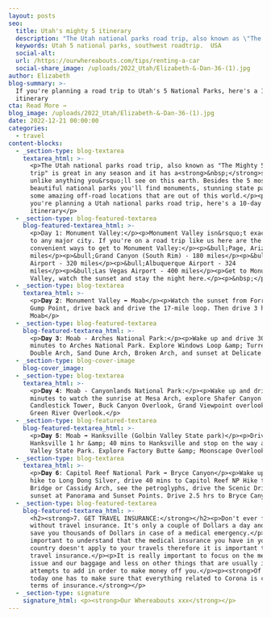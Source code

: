 ```yaml
---
layout: posts
seo:
  title: Utah's mighty 5 itinerary
  description: "The Utah national parks road trip, also known as \"The Mighty 5 road trip\" is great in any season and it has a\_scenery unlike anything you’ll see on this earth. Besides the 5 most beautiful national parks you'll find monuments, stunning state parks, and some amazing off-road locations that are out of this world.\n\nIf you're planning a Utah national parks road trip, here's an itinerary you should consider."
  keywords: Utah 5 national parks, southwest roadtrip.  USA
  social-alt:
  url: /https://ourwhereabouts.com/tips/renting-a-car
  social-share_image: /uploads/2022_Utah/Elizabeth-&-Dan-36-(1).jpg
author: Elizabeth
blog-summary: >-
  If you're planning a road trip to Utah's 5 National Parks, here's a 10-day
  itinerary
cta: Read More →
blog_image: /uploads/2022_Utah/Elizabeth-&-Dan-36-(1).jpg
date: 2022-12-21 00:00:00
categories:
  - travel
content-blocks:
  - _section-type: blog-textarea
    textarea_html: >-
      <p>The Utah national parks road trip, also known as "The Mighty 5 road
      trip" is great in any season and it has a<strong>&nbsp;</strong>scenery
      unlike anything you&rsquo;ll see on this earth. Besides the 5 most
      beautiful national parks you'll find monuments, stunning state parks, and
      some amazing off-road locations that are out of this world.</p><p>If
      you're planning a Utah national parks road trip, here's a 10-day
      itinerary</p>
  - _section-type: blog-featured-textarea
    blog-featured-textarea_html: >-
      <p>Day 1: Monument Valley:</p><p>Monument Valley isn&rsquo;t exactly close
      to any major city. If you're on a road trip like us here are the most
      convenient ways to get to Monument Valley:</p><p>&bull;Page, Arizona - 125
      miles</p><p>&bull;Grand Canyon (South Rim) - 180 miles</p><p>&bull;Phoenix
      Airport - 320 miles</p><p>&bull;Albuquerque Airport - 324
      miles</p><p>&bull;Las Vegas Airport - 400 miles</p><p>Get to Monument
      Valley, watch the sunset and stay the night here.</p><p>&nbsp;</p>
  - _section-type: blog-textarea
    textarea_html: >-
      <p>𝐃𝐚𝐲 𝟐: Monument Valley ➡️ Moab</p><p>Watch the sunset from Forrest
      Gump Point, drive back and drive the 17-mile loop. Then drive 3 hours to
      Moab</p>
  - _section-type: blog-featured-textarea
    blog-featured-textarea_html: >-
      <p>𝐃𝐚𝐲 𝟑: Moab - Arches National Park:</p><p>Wake up and drive 30
      minutes to Arches National Park. Explore Windows Loop &amp; Turret Arch,
      Double Arch, Sand Dune Arch, Broken Arch, and sunset at Delicate Arch.</p>
  - _section-type: blog-cover-image
    blog-cover_image:
  - _section-type: blog-textarea
    textarea_html: >-
      <p>𝐃𝐚𝐲 𝟒: Moab - Canyonlands National Park:</p><p>Wake up and drive 50
      minutes to watch the sunrise at Mesa Arch, explore Shafer Canyon Overlook,
      Candlestick Tower, Buck Canyon Overlook, Grand Viewpoint overlook, and
      Green River Overlook.</p>
  - _section-type: blog-featured-textarea
    blog-featured-textarea_html: >-
      <p>𝐃𝐚𝐲 𝟓: Moab ➡️ Hanksville (Golbin Valley State park)</p><p>Drive to
      Hanksville 1 hr &amp; 40 mins to Hanksville and stop on the way at Golbin
      Valley State Park. Explore Factory Butte &amp; Moonscape Overlook</p>
  - _section-type: blog-textarea
    textarea_html: >-
      <p>𝐃𝐚𝐲 𝟔: Capitol Reef National Park ➡️ Bryce Canyon</p><p>Wake up and
      hike to Long Dong Silver, drive 40 mins to Capitol Reef NP Hike to Hickman
      Bridge or Cassidy Arch, see the petroglyphs, drive the Scenic Drive,
      sunset at Panorama and Sunset Points. Drive 2.5 hrs to Bryce Canyon.</p>
  - _section-type: blog-featured-textarea
    blog-featured-textarea_html: >-
      <h2><strong>7. GET TRAVEL INSURANCE:</strong></h2><p>Don't ever fly
      without travel insurance. It's only a couple of Dollars a day and it can
      save you thousands of Dollars in case of a medical emergency.</p><p>It is
      important to understand that the medical insurance you have in your
      country doesn't apply to your travels therefore it is important to get
      travel insurance.</p><p>It is really important to focus on the medical
      issue and our baggage and less on other things that are usually insurance
      attempts to add in order to make money off you.</p><p><strong>Of course
      today one has to make sure that everything related to Corona is covered in
      terms of insurance.</strong></p>
  - _section-type: signature
    signature_html: <p><strong>Our Whereabouts xxx</strong></p>
---
```

